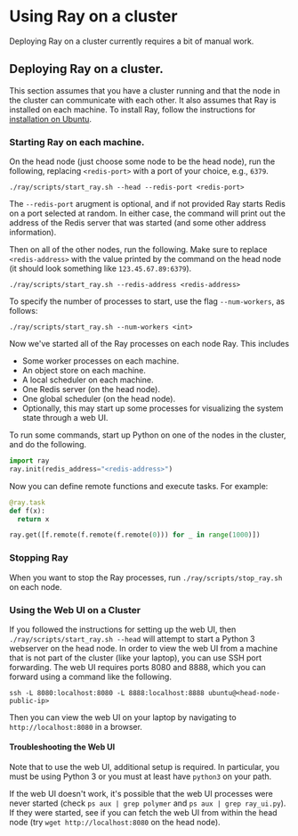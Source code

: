 # Using Ray on a cluster

Deploying Ray on a cluster currently requires a bit of manual work.

## Deploying Ray on a cluster.

This section assumes that you have a cluster running and that the node in the
cluster can communicate with each other. It also assumes that Ray is installed
on each machine. To install Ray, follow the instructions for [installation on
Ubuntu](install-on-ubuntu.md).

### Starting Ray on each machine.

On the head node (just choose some node to be the head node), run the following,
replacing `<redis-port>` with a port of your choice, e.g., `6379`.

```
./ray/scripts/start_ray.sh --head --redis-port <redis-port>
```

The `--redis-port` arugment is optional, and if not provided Ray starts Redis
on a port selected at random.
In either case, the command will print out the address of the Redis server
that was started (and some other address information).

Then on all of the other nodes, run the following. Make sure to replace
`<redis-address>` with the value printed by the command on the head node (it
should look something like `123.45.67.89:6379`).

```
./ray/scripts/start_ray.sh --redis-address <redis-address>
```

To specify the number of processes to start, use the flag `--num-workers`, as
follows:

```
./ray/scripts/start_ray.sh --num-workers <int>
```

Now we've started all of the Ray processes on each node Ray. This includes

- Some worker processes on each machine.
- An object store on each machine.
- A local scheduler on each machine.
- One Redis server (on the head node).
- One global scheduler (on the head node).
- Optionally, this may start up some processes for visualizing the system state
  through a web UI.

To run some commands, start up Python on one of the nodes in the cluster, and do
the following.

```python
import ray
ray.init(redis_address="<redis-address>")
```

Now you can define remote functions and execute tasks. For example:

```python
@ray.task
def f(x):
  return x

ray.get([f.remote(f.remote(f.remote(0))) for _ in range(1000)])
```

### Stopping Ray

When you want to stop the Ray processes, run `./ray/scripts/stop_ray.sh`
on each node.

### Using the Web UI on a Cluster

If you followed the instructions for setting up the web UI, then
`./ray/scripts/start_ray.sh --head` will attempt to start a Python 3 webserver
on the head node. In order to view the web UI from a machine that is not part of
the cluster (like your laptop), you can use SSH port forwarding. The web UI
requires ports 8080 and 8888, which you can forward using a command like the
following.

```
ssh -L 8080:localhost:8080 -L 8888:localhost:8888 ubuntu@<head-node-public-ip>
```

Then you can view the web UI on your laptop by navigating to
`http://localhost:8080` in a browser.

#### Troubleshooting the Web UI

Note that to use the web UI, additional setup is required. In particular, you
must be using Python 3 or you must at least have `python3` on your path.

If the web UI doesn't work, it's possible that the web UI processes were never
started (check `ps aux | grep polymer` and `ps aux | grep ray_ui.py`). If they
were started, see if you can fetch the web UI from within the head node (try
`wget http://localhost:8080` on the head node).
